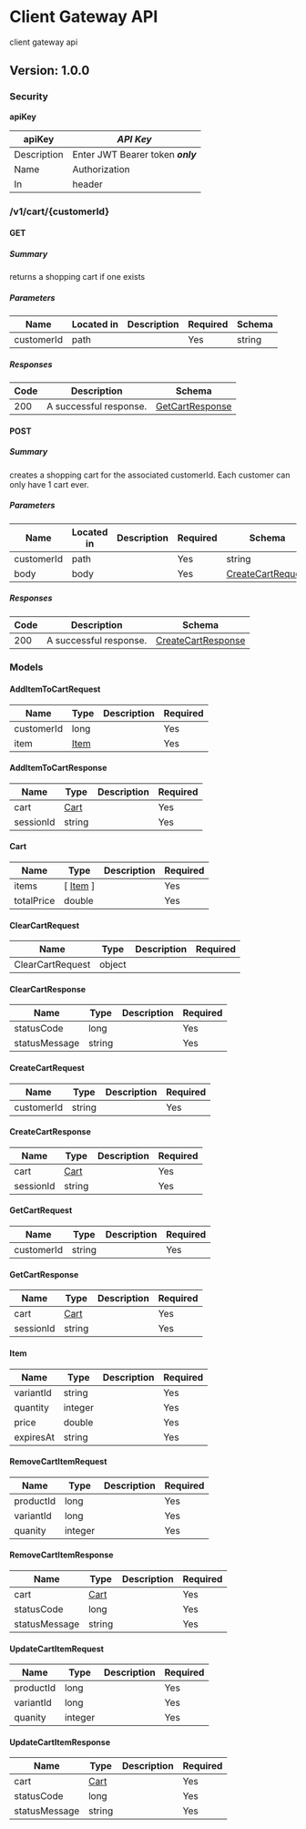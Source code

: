 # Client Gateway API
client gateway api

## Version: 1.0.0

### Security
**apiKey**  

|apiKey|*API Key*|
|---|---|
|Description|Enter JWT Bearer token **_only_**|
|Name|Authorization|
|In|header|

### /v1/cart/{customerId}

#### GET
##### Summary

returns a shopping cart if one exists

##### Parameters

| Name | Located in | Description | Required | Schema |
| ---- | ---------- | ----------- | -------- | ---- |
| customerId | path |  | Yes | string |

##### Responses

| Code | Description | Schema |
| ---- | ----------- | ------ |
| 200 | A successful response. | [GetCartResponse](#getcartresponse) |

#### POST
##### Summary

creates a shopping cart for the associated customerId. Each customer can only have 1 cart ever.

##### Parameters

| Name | Located in | Description | Required | Schema |
| ---- | ---------- | ----------- | -------- | ---- |
| customerId | path |  | Yes | string |
| body | body |  | Yes | [CreateCartRequest](#createcartrequest) |

##### Responses

| Code | Description | Schema |
| ---- | ----------- | ------ |
| 200 | A successful response. | [CreateCartResponse](#createcartresponse) |

### Models

#### AddItemToCartRequest

| Name | Type | Description | Required |
| ---- | ---- | ----------- | -------- |
| customerId | long |  | Yes |
| item | [Item](#item) |  | Yes |

#### AddItemToCartResponse

| Name | Type | Description | Required |
| ---- | ---- | ----------- | -------- |
| cart | [Cart](#cart) |  | Yes |
| sessionId | string |  | Yes |

#### Cart

| Name | Type | Description | Required |
| ---- | ---- | ----------- | -------- |
| items | [ [Item](#item) ] |  | Yes |
| totalPrice | double |  | Yes |

#### ClearCartRequest

| Name | Type | Description | Required |
| ---- | ---- | ----------- | -------- |
| ClearCartRequest | object |  |  |

#### ClearCartResponse

| Name | Type | Description | Required |
| ---- | ---- | ----------- | -------- |
| statusCode | long |  | Yes |
| statusMessage | string |  | Yes |

#### CreateCartRequest

| Name | Type | Description | Required |
| ---- | ---- | ----------- | -------- |
| customerId | string |  | Yes |

#### CreateCartResponse

| Name | Type | Description | Required |
| ---- | ---- | ----------- | -------- |
| cart | [Cart](#cart) |  | Yes |
| sessionId | string |  | Yes |

#### GetCartRequest

| Name | Type | Description | Required |
| ---- | ---- | ----------- | -------- |
| customerId | string |  | Yes |

#### GetCartResponse

| Name | Type | Description | Required |
| ---- | ---- | ----------- | -------- |
| cart | [Cart](#cart) |  | Yes |
| sessionId | string |  | Yes |

#### Item

| Name | Type | Description | Required |
| ---- | ---- | ----------- | -------- |
| variantId | string |  | Yes |
| quantity | integer |  | Yes |
| price | double |  | Yes |
| expiresAt | string |  | Yes |

#### RemoveCartItemRequest

| Name | Type | Description | Required |
| ---- | ---- | ----------- | -------- |
| productId | long |  | Yes |
| variantId | long |  | Yes |
| quanity | integer |  | Yes |

#### RemoveCartItemResponse

| Name | Type | Description | Required |
| ---- | ---- | ----------- | -------- |
| cart | [Cart](#cart) |  | Yes |
| statusCode | long |  | Yes |
| statusMessage | string |  | Yes |

#### UpdateCartItemRequest

| Name | Type | Description | Required |
| ---- | ---- | ----------- | -------- |
| productId | long |  | Yes |
| variantId | long |  | Yes |
| quanity | integer |  | Yes |

#### UpdateCartItemResponse

| Name | Type | Description | Required |
| ---- | ---- | ----------- | -------- |
| cart | [Cart](#cart) |  | Yes |
| statusCode | long |  | Yes |
| statusMessage | string |  | Yes |
